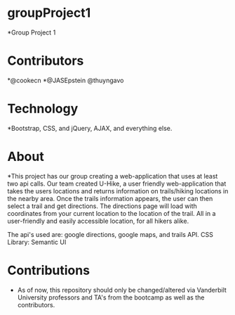 # groupProject1
  *Group Project 1


# Contributors
*@cookecn
*@JASEpstein
@thuyngavo

# Technology
*Bootstrap, CSS, and jQuery, AJAX, and everything else.

# About
*This project has our group creating a web-application that uses at least two api calls. Our team created U-Hike, a user friendly web-application that takes the users locations and returns information on trails/hiking locations in the nearby area. Once the trails information appears, the user can then select a trail and get directions. The directions page will load with coordinates from your current location to the location of the trail. All in a user-friendly and easily accessible location, for all hikers alike.  

The api's used are: google directions, google maps, and trails API. 
CSS Library: Semantic UI

# Contributions
* As of now, this repository should only be changed/altered via Vanderbilt University professors and TA's from the bootcamp as well as the contributors.
